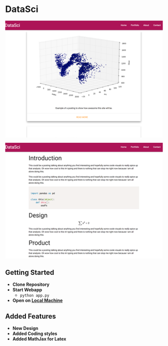 # DataSci

![](static/images/website1.png)

</hr>

![](static/images/website2.png)

</hr>

## Getting Started
- **Clone Repository**
- **Start Webapp**
    - `python app.py`
- **Open on [Local Machine](http://localhost:8888/)**


## Added Features
- **New Design**
- **Added Coding styles**
- **Added MathJax for Latex**

